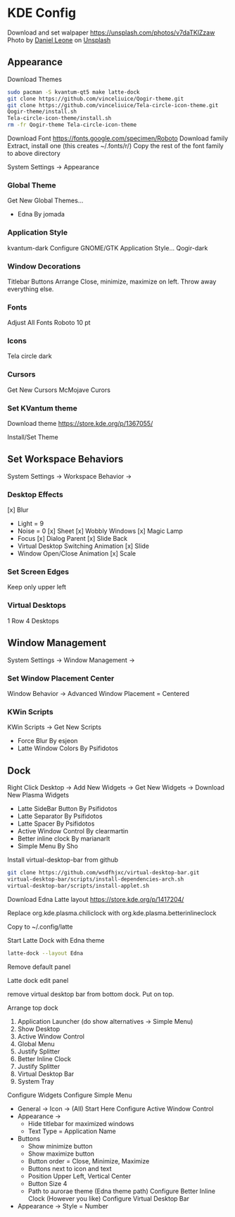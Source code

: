 # KDE Config

Download and set walpaper
https://unsplash.com/photos/v7daTKlZzaw
Photo by <a href="https://unsplash.com/@danielleone?utm_source=unsplash&utm_medium=referral&utm_content=creditCopyText">Daniel Leone</a> on <a href="https://unsplash.com/?utm_source=unsplash&utm_medium=referral&utm_content=creditCopyText">Unsplash</a>
  
## Appearance

Download Themes
```sh
sudo pacman -S kvantum-qt5 make latte-dock
git clone https://github.com/vinceliuice/Qogir-theme.git
git clone https://github.com/vinceliuice/Tela-circle-icon-theme.git
Qogir-theme/install.sh
Tela-circle-icon-theme/install.sh
rm -fr Qogir-theme Tela-circle-icon-theme
```

Download Font
https://fonts.google.com/specimen/Roboto
Download family
Extract, install one (this creates ~/.fonts/r/)
Copy the rest of the font family to above directory

System Settings -> Appearance
### Global Theme
Get New Global Themes...
* Edna By jomada
### Application Style
kvantum-dark
Configure GNOME/GTK Application Style...
Qogir-dark

### Window Decorations
Titlebar Buttons
Arrange Close, minimize, maximize on left. Throw away everything else.

### Fonts
Adjust All Fonts
Roboto 10 pt

### Icons
Tela circle dark

### Cursors
Get New Cursors
McMojave Curors

### Set KVantum theme
Download theme
https://store.kde.org/p/1367055/

Install/Set Theme

## Set Workspace Behaviors
System Settings -> Workspace Behavior ->

### Desktop Effects
[x] Blur
* Light = 9
* Noise = 0
[x] Sheet
[x] Wobbly Windows
[x] Magic Lamp
* Focus
[x] Dialog Parent
[x] Slide Back
* Virtual Desktop Switching Animation
[x] Slide
* Window Open/Close Animation
[x] Scale

### Set Screen Edges
Keep only upper left

### Virtual Desktops
1 Row
4 Desktops

## Window Management
System Settings -> Window Management -> 
### Set Window Placement Center
Window Behavior -> Advanced
Window Placement = Centered

### KWin Scripts
KWin Scripts -> Get New Scripts
* Force Blur By esjeon
* Latte Window Colors By Psifidotos

## Dock
Right Click Desktop -> Add New Widgets -> Get New Widgets -> Download New Plasma Widgets
* Latte SideBar Button By Psifidotos
* Latte Separator By Psifidotos
* Latte Spacer By Psifidotos
* Active Window Control By clearmartin
* Better inline clock By marianarlt
* Simple Menu By Sho

Install virtual-desktop-bar from github
```sh
git clone https://github.com/wsdfhjxc/virtual-desktop-bar.git
virtual-desktop-bar/scripts/install-dependencies-arch.sh
virtual-desktop-bar/scripts/install-applet.sh
```

Download Edna Latte layout
https://store.kde.org/p/1417204/

Replace org.kde.plasma.chiliclock with org.kde.plasma.betterinlineclock

Copy to ~/.config/latte

Start Latte Dock with Edna theme
```sh
latte-dock --layout Edna
```

Remove default panel

Latte dock edit panel

remove virtual desktop bar from bottom dock. Put on top.

Arrange top dock 
1. Application Launcher (do show alternatives -> Simple Menu)
2. Show Desktop
3. Active Window Control
4. Global Menu
5. Justify Splitter
6. Better Inline Clock
7. Justify Splitter
8. Virtual Desktop Bar
9. System Tray

Configure Widgets
Configure Simple Menu
* General -> Icon -> (All) Start Here
Configure Active Window Control
* Appearance ->
  * Hide titlebar for maximized windows
  * Text Type = Application Name
* Buttons
  * Show minimize button
  * Show maximize button
  * Button order = Close, Minimize, Maximize
  * Buttons next to icon and text
  * Position Upper Left, Vertical Center
  * Button Size 4
  * Path to aurorae theme (Edna theme path)
Configure Better Inline Clock
(However you like)
Configure Virtual Desktop Bar
* Appearance -> Style = Number





